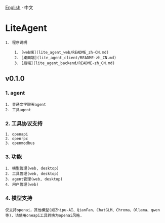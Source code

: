 [English](README.md) · 中文

# LiteAgent
    1. 程序说明
	
        1. [web端](lite_agent_web/README_zh-CN.md)
        2. [桌面端](lite_agent_client/README-zh_CN.md)
        3. [后端](lite_agent_backend/README-zh_CN.md)
		
## v0.1.0

### 1. agent
    1. 普通文字聊天agent
    2. 工具agent

### 2. 工具协议支持
    1. openapi
	2. openrpc
	3. openmodbus

### 3. 功能
    1. 模型管理(web, desktop)
    2. 工具管理(web, desktop)
    3. agent管理(web, desktop)
    4. 用户管理(web)

### 4. 模型支持
	仅支持openai，其他模型(如Zhipu-AI、QianFan、ChatGLM、Chroma、Ollama、qwen等)，请使用oneapi工具转换为openai风格.

